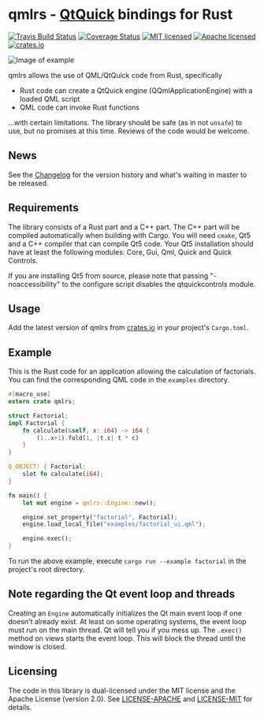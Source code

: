 # qmlrs - [QtQuick](http://doc.qt.io/qt-5/qtquick-index.html) bindings for Rust

[![Travis Build Status](https://travis-ci.org/cyndis/qmlrs.svg?branch=master)](https://travis-ci.org/cyndis/qmlrs)
[![Coverage Status](https://coveralls.io/repos/github/cyndis/qmlrs/badge.svg?branch=master)](https://coveralls.io/github/cyndis/qmlrs?branch=master)
[![MIT licensed](https://img.shields.io/badge/license-MIT-blue.svg)](./LICENSE-MIT)
[![Apache licensed](https://img.shields.io/badge/license-Apache-blue.svg)](./LICENSE-APACHE)
[![crates.io](https://img.shields.io/crates/v/qmlrs.svg)](https://crates.io/crates/qmlrs)

![Image of example](https://raw.githubusercontent.com/cyndis/qmlrs/ghstatic/screenshot.png)

qmlrs allows the use of QML/QtQuick code from Rust, specifically

- Rust code can create a QtQuick engine (QQmlApplicationEngine) with a loaded QML script
- QML code can invoke Rust functions

…with certain limitations. The library should be safe (as in not `unsafe`) to use, but no promises
at this time. Reviews of the code would be welcome.

## News

See the [Changelog](./CHANGELOG.md) for the version history and what's waiting in master to be released.

## Requirements

The library consists of a Rust part and a C++ part. The C++ part will be compiled automatically
when building with Cargo. You will need `cmake`, Qt5 and a C++ compiler that can compile Qt5 code.
Your Qt5 installation should have at least the following modules: Core, Gui, Qml, Quick and Quick Controls.

If you are installing Qt5 from source, please note that passing "-noaccessibility" to the configure
script disables the qtquickcontrols module.

## Usage

Add the latest version of qmlrs from [crates.io](https://crates.io/crates/qmlrs/) in your project's `Cargo.toml`.

## Example

This is the Rust code for an application allowing the calculation of factorials.
You can find the corresponding QML code in the `examples` directory.

```rust
#[macro_use]
extern crate qmlrs;

struct Factorial;
impl Factorial {
    fn calculate(&self, x: i64) -> i64 {
        (1..x+1).fold(1, |t,c| t * c)
    }
}

Q_OBJECT! { Factorial:
    slot fn calculate(i64);
}

fn main() {
    let mut engine = qmlrs::Engine::new();

    engine.set_property("factorial", Factorial);
    engine.load_local_file("examples/factorial_ui.qml");

    engine.exec();
}

```
To run the above example, execute `cargo run --example factorial` in the project's root directory.

## Note regarding the Qt event loop and threads

Creating an `Engine` automatically initializes the Qt main event loop if one doesn't already exist.
At least on some operating systems, the event loop must run on the main thread. Qt will tell you
if you mess up. The `.exec()` method on views starts the event loop. This will block the thread
until the window is closed.

## Licensing

The code in this library is dual-licensed under the MIT license and the Apache License (version 2.0).
See [LICENSE-APACHE](./LICENSE-APACHE) and [LICENSE-MIT](./LICENSE-MIT) for details.

